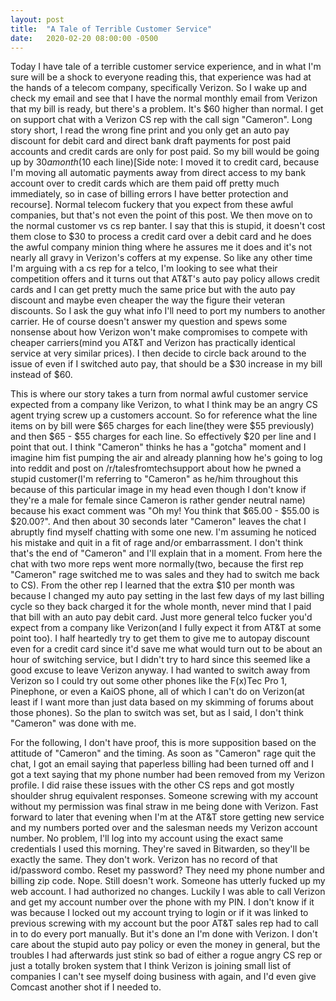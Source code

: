 ```yaml
---
layout: post
title:  "A Tale of Terrible Customer Service"
date:   2020-02-20 08:00:00 -0500
---
```


Today I have tale of a terrible customer service experience, and in what I'm sure will be a shock to everyone reading this, that experience was had at the hands of a telecom company, specifically Verizon. So I wake up and check my email and see that I have the normal monthly email from Verizon that my bill is ready, but there's a problem. It's $60 higher than normal. I get on support chat with a Verizon CS rep with the call sign "Cameron". Long story short, I read the wrong fine print and you only get an auto pay discount for debit card and direct bank draft payments for post paid accounts and credit cards are only for post paid. So my bill would be going up by $30 a month($10 each line)\[Side note: I moved it to credit card, because I'm moving all automatic payments away from direct access to my bank account over to credit cards which are them paid off pretty much immediately, so in case of billing errors I have better protection and recourse\]. Normal telecom fuckery that you expect from these awful companies, but that's not even the point of this post. We then move on to the normal customer vs cs rep banter. I say that this is stupid, it doesn't cost them close to $30 to process a credit card over a debit card and he does the awful company minion thing where he assures me it does and it's not nearly all gravy in Verizon's coffers at my expense. So like any other time I'm arguing with a cs rep for a telco, I'm looking to see what their competition offers and it turns out that AT&T's auto pay policy allows credit cards and I can get pretty much the same price but with the auto pay discount and maybe even cheaper the way the figure their veteran discounts. So I ask the guy what info I'll need to port my numbers to another carrier. He of course doesn't answer my question and spews some nonsense about how Verizon won't make compromises to compete with cheaper carriers(mind you AT&T and Verizon has practically identical service at very similar prices). I then decide to circle back around to the issue of even if I switched auto pay, that should be a $30 increase in my bill instead of $60.

This is where our story takes a turn from normal awful customer service expected from a company like Verizon, to what I think may be an angry CS agent trying screw up a customers account. So for reference what the line items on by bill were $65 charges for each line(they were $55 previously) and then $65 - $55 charges for each line. So effectively $20 per line and I point that out. I think "Cameron" thinks he has a "gotcha" moment and I imagine him fist pumping the air and already planning how he's going to log into reddit and post on /r/talesfromtechsupport about how he pwned a stupid customer(I'm referring to "Cameron" as he/him throughout this because of this particular image in my head even though I don't know if they're a male for female since Cameron is rather gender neutral name) because his exact comment was "Oh my! You think that $65.00 - $55.00 is $20.00?". And then about 30 seconds later "Cameron" leaves the chat I abruptly find myself chatting with some one new. I'm assuming he noticed his mistake and quit in a fit of rage and/or embarrassment. I don't think that's the end of "Cameron" and I'll explain that in a moment. From here the chat with two more reps went more normally(two, because the first rep "Cameron" rage switched me to was sales and they had to switch me back to CS). From the other rep I learned that the extra $10 per month was because I changed my auto pay setting in the last few days of my last billing cycle so they back charged it for the whole month, never mind that I paid that bill with an auto pay debit card. Just more general telco fucker you'd expect from a company like Verizon(and I fully expect it from AT&T at some point too). I half heartedly try to get them to give me to autopay discount even for a credit card since it'd save me what would turn out to be about an hour of switching service, but I didn't try to hard since this seemed like a good excuse to leave Verizon anyway. I had wanted to switch away from Verizon so I could try out some other phones like the F(x)Tec Pro 1, Pinephone, or even a KaiOS phone, all of which I can't do on Verizon(at least if I want more than just data based on my skimming of forums about those phones). So the plan to switch was set, but as I said, I don't think "Cameron" was done with me.

For the following, I don't have proof, this is more supposition based on the attitude of "Cameron" and the timing. As soon as "Cameron" rage quit the chat, I got an email saying that paperless billing had been turned off and I got a text saying that my phone number had been removed from my Verizon profile. I did raise these issues with the other CS reps and got mostly shoulder shrug equivalent responses. Someone screwing with my account without my permission was final straw in me being done with Verizon. Fast forward to later that evening when I'm at the AT&T store getting new service and my numbers ported over and the salesman needs my Verizon account number. No problem, I'll log into my account using the exact same credentials I used this morning. They're saved in Bitwarden, so they'll be exactly the same. They don't work. Verizon has no record of that id/password combo. Reset my password? They need my phone number and billing zip code. Nope. Still doesn't work. Someone has utterly fucked up my web account. I had authorized no changes. Luckily I was able to call Verizon and get my account number over the phone with my PIN. I don't know if it was because I locked out my account trying to login or if it was linked to previous screwing with my account but the poor AT&T sales rep had to call in to do every port manually. But it's done an I'm done with Verizon. I don't care about the stupid auto pay policy or even the money in general, but the troubles I had afterwards just stink so bad of either a rogue angry CS rep or just a totally broken system that I think Verizon is joining small list of companies I can't see myself doing business with again, and I'd even give Comcast another shot if I needed to. 